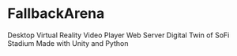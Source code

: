 # FallbackArena
Desktop Virtual Reality Video Player Web Server Digital Twin of SoFi Stadium Made with Unity and Python
